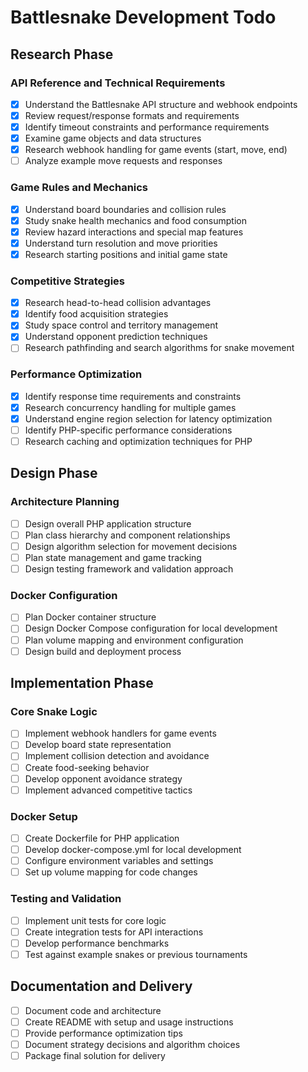 # Battlesnake Development Todo

## Research Phase

### API Reference and Technical Requirements
- [x] Understand the Battlesnake API structure and webhook endpoints
- [x] Review request/response formats and requirements
- [x] Identify timeout constraints and performance requirements
- [x] Examine game objects and data structures
- [x] Research webhook handling for game events (start, move, end)
- [ ] Analyze example move requests and responses

### Game Rules and Mechanics
- [x] Understand board boundaries and collision rules
- [x] Study snake health mechanics and food consumption
- [x] Review hazard interactions and special map features
- [x] Understand turn resolution and move priorities
- [x] Research starting positions and initial game state

### Competitive Strategies
- [x] Research head-to-head collision advantages
- [x] Identify food acquisition strategies
- [x] Study space control and territory management
- [x] Understand opponent prediction techniques
- [ ] Research pathfinding and search algorithms for snake movement

### Performance Optimization
- [x] Identify response time requirements and constraints
- [x] Research concurrency handling for multiple games
- [x] Understand engine region selection for latency optimization
- [ ] Identify PHP-specific performance considerations
- [ ] Research caching and optimization techniques for PHP

## Design Phase

### Architecture Planning
- [ ] Design overall PHP application structure
- [ ] Plan class hierarchy and component relationships
- [ ] Design algorithm selection for movement decisions
- [ ] Plan state management and game tracking
- [ ] Design testing framework and validation approach

### Docker Configuration
- [ ] Plan Docker container structure
- [ ] Design Docker Compose configuration for local development
- [ ] Plan volume mapping and environment configuration
- [ ] Design build and deployment process

## Implementation Phase

### Core Snake Logic
- [ ] Implement webhook handlers for game events
- [ ] Develop board state representation
- [ ] Implement collision detection and avoidance
- [ ] Create food-seeking behavior
- [ ] Develop opponent avoidance strategy
- [ ] Implement advanced competitive tactics

### Docker Setup
- [ ] Create Dockerfile for PHP application
- [ ] Develop docker-compose.yml for local development
- [ ] Configure environment variables and settings
- [ ] Set up volume mapping for code changes

### Testing and Validation
- [ ] Implement unit tests for core logic
- [ ] Create integration tests for API interactions
- [ ] Develop performance benchmarks
- [ ] Test against example snakes or previous tournaments

## Documentation and Delivery
- [ ] Document code and architecture
- [ ] Create README with setup and usage instructions
- [ ] Provide performance optimization tips
- [ ] Document strategy decisions and algorithm choices
- [ ] Package final solution for delivery

